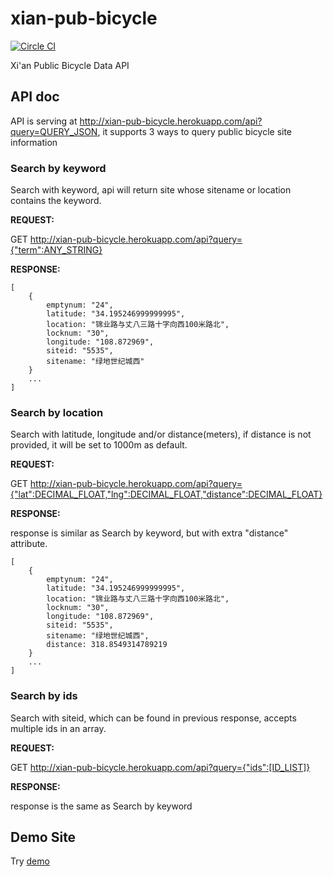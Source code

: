 # xian-pub-bicycle

[![Circle CI](https://circleci.com/gh/JustinFeng/xian-pub-bicycle.svg?style=shield)](https://circleci.com/gh/JustinFeng/xian-pub-bicycle)

Xi'an Public Bicycle Data API

## API doc

API is serving at http://xian-pub-bicycle.herokuapp.com/api?query=QUERY_JSON, it supports 
3 ways to query public bicycle site information

### Search by keyword

Search with keyword, api will return site whose sitename or location contains the keyword.

**REQUEST:**

GET http://xian-pub-bicycle.herokuapp.com/api?query={"term":ANY_STRING}

**RESPONSE:**

```
[
    {
        emptynum: "24",
        latitude: "34.195246999999995",
        location: "锦业路与丈八三路十字向西100米路北",
        locknum: "30",
        longitude: "108.872969",
        siteid: "5535",
        sitename: "绿地世纪城西"
    }
    ...
]
```

### Search by location

Search with latitude, longitude and/or distance(meters), if distance is not provided, it will be set to 1000m
as default.

**REQUEST:**

GET http://xian-pub-bicycle.herokuapp.com/api?query={"lat":DECIMAL_FLOAT,"lng":DECIMAL_FLOAT,"distance":DECIMAL_FLOAT}

**RESPONSE:**

response is similar as Search by keyword, but with extra "distance" attribute.

```
[
    {
        emptynum: "24",
        latitude: "34.195246999999995",
        location: "锦业路与丈八三路十字向西100米路北",
        locknum: "30",
        longitude: "108.872969",
        siteid: "5535",
        sitename: "绿地世纪城西",
        distance: 318.8549314789219
    }
    ...
]
```

### Search by ids

Search with siteid, which can be found in previous response, accepts multiple ids in an array.

**REQUEST:**

GET http://xian-pub-bicycle.herokuapp.com/api?query={"ids":[ID_LIST]}

**RESPONSE:**

response is the same as Search by keyword

## Demo Site

Try [demo](http://xian-pub-bicycle.herokuapp.com) 